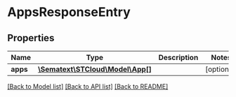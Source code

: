 # AppsResponseEntry

## Properties
| Name     | Type                                        | Description | Notes      |
| -------- | ------------------------------------------- | ----------- | ---------- |
| **apps** | [**\Sematext\STCloud\Model\App[]**](App.md) |             | [optional] |

[[Back to Model list]](../../README.md#documentation-for-models) [[Back to API list]](../../README.md#documentation-for-api-endpoints) [[Back to README]](../../README.md)
